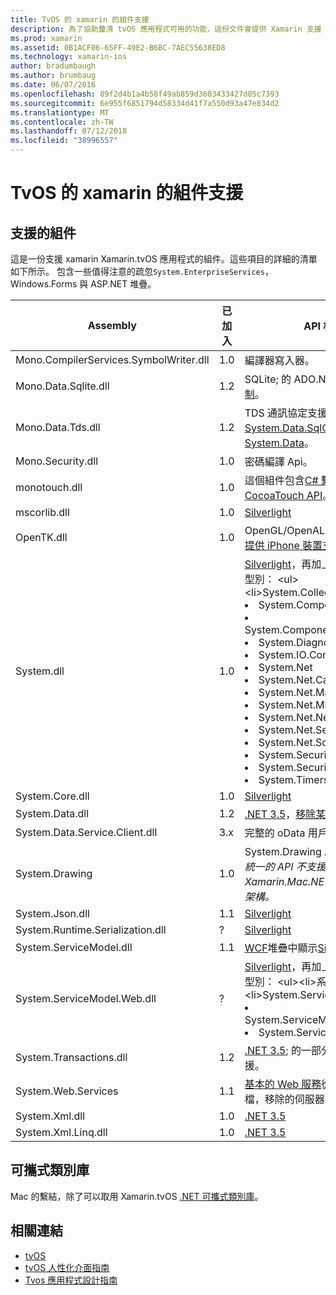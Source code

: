 ```yaml
---
title: TvOS 的 xamarin 的組件支援
description: 為了協助釐清 tvOS 應用程式可用的功能，這份文件會提供 Xamarin 支援 tvOS 開發的組件清單。
ms.prod: xamarin
ms.assetid: 0B1ACF06-65FF-49E2-B6BC-7AEC55638ED8
ms.technology: xamarin-ios
author: bradumbaugh
ms.author: brumbaug
ms.date: 06/07/2016
ms.openlocfilehash: 89f2d4b1a4b58f49ab859d3603433427d05c7393
ms.sourcegitcommit: 6e955f6851794d58334d41f7a550d93a47e834d2
ms.translationtype: MT
ms.contentlocale: zh-TW
ms.lasthandoff: 07/12/2018
ms.locfileid: "38996557"
---
```

# <a name="assemblies-supported-by-xamarin-for-tvos"></a>TvOS 的 xamarin 的組件支援

## <a name="supported-assemblies"></a>支援的組件

這是一份支援 xamarin Xamarin.tvOS 應用程式的組件。這些項目的詳細的清單如下所示。  包含一些值得注意的疏忽`System.EnterpriseServices`，Windows.Forms 與 ASP.NET 堆疊。

|Assembly|已加入|API 相容性|
|---|---|---|
|Mono.CompilerServices.SymbolWriter.dll|1.0|編譯器寫入器。|
|Mono.Data.Sqlite.dll|1.2|SQLite; 的 ADO.NET 提供者請參閱[限制](~/ios/data-cloud/system.data.md)。|
|Mono.Data.Tds.dll|1.2|TDS 通訊協定支援，用於[System.Data.SqlClient](xref:System.Data.SqlClient)內支援[System.Data](~/ios/data-cloud/system.data.md)。|
|Mono.Security.dll|1.0|密碼編譯 Api。|
|monotouch.dll|1.0|這個組件包含[C# 繫結至 CocoaTouch API](https://docs.microsoft.com/dotnet/api/?view=xamarinios-10.8)。|
|mscorlib.dll|1.0|[Silverlight](http://msdn.microsoft.com/library/cc838194(VS.95).aspx)|
|OpenTK.dll|1.0|OpenGL/OpenAL 物件導向 Api[延伸提供 iPhone 裝置支援](https://developer.xamarin.com/api/namespace/OpenGLES/)。|
|System.dll|1.0|[Silverlight](http://msdn.microsoft.com/library/cc838194(VS.95).aspx)，再加上下列命名空間中的型別： <ul><li>System.Collections.Specialized</li> <li>System.ComponentModel</li> <li>System.ComponentModel.Design</li> <li>System.Diagnostics</li> <li>System.IO.Compression</li> <li>System.Net</li> <li>System.Net.Cache</li> <li>System.Net.Mail</li> <li>System.Net.Mime</li> <li>System.Net.NetworkInformation</li> <li>System.Net.Security</li> <li>System.Net.Sockets</li> <li>System.Security.Authentication</li> <li>System.Security.Cryptography</li> <li>System.Timers</li></ul>|
|System.Core.dll|1.0|[Silverlight](http://msdn.microsoft.com/library/cc838194(VS.95).aspx)|
|System.Data.dll|1.2|[.NET 3.5](http://msdn.microsoft.com/library/ms229335.aspx)，[移除某些功能](~/ios/data-cloud/system.data.md)。|
|System.Data.Service.Client.dll|3.x|完整的 oData 用戶端。|
|System.Drawing|1.0|System.Drawing API-傳統的 API。<br />_統一的 API 不支援 System.Drawing Xamarin.Mac.NET 4.5 或行動裝置的架構。_|
|System.Json.dll|1.1|[Silverlight](http://msdn.microsoft.com/library/cc838194(VS.95).aspx)|
|System.Runtime.Serialization.dll|?|[Silverlight](http://msdn.microsoft.com/library/cc838194(VS.95).aspx)|
|System.ServiceModel.dll|1.1|[WCF](http://docs.xamarin.com/guides/cross-platform/application_fundamentals/introduction_to_web_services)堆疊中顯示[Silverlight](http://msdn.microsoft.com/library/cc838194(VS.95).aspx)|
|System.ServiceModel.Web.dll|?|[Silverlight](http://msdn.microsoft.com/library/cc838194(VS.95).aspx)，再加上下列命名空間中的型別： <ul><li>系統</li><li>System.ServiceModel.Channels</li><li>System.ServiceModel.Description</li><li>System.ServiceModel.Web</li></ul>|
|System.Transactions.dll|1.2|[.NET 3.5](http://msdn.microsoft.com/library/ms229335.aspx); 的一部分[System.Data](https://docs.microsoft.com/xamarin/ios/data-cloud/system.data)支援。|
|System.Web.Services|1.1|[基本的 Web 服務](http://docs.xamarin.com/guides/cross-platform/application_fundamentals/introduction_to_web_services)從.NET 3.5 的設定檔，移除的伺服器功能。|
|System.Xml.dll|1.0|[.NET 3.5](http://msdn.microsoft.com/library/ms229335.aspx)|
|System.Xml.Linq.dll|1.0|[.NET 3.5](http://msdn.microsoft.com/library/ms229335.aspx)|

<a name="Summary" />

## <a name="portable-class-libraries"></a>可攜式類別庫

Mac 的繫結，除了可以取用 Xamarin.tvOS [.NET 可攜式類別庫](~/cross-platform/app-fundamentals/pcl.md)。

## <a name="related-links"></a>相關連結

- [tvOS](https://developer.apple.com/tvos/)
- [tvOS 人性化介面指南](https://developer.apple.com/tvos/human-interface-guidelines/)
- [Tvos 應用程式設計指南](https://developer.apple.com/library/prerelease/tvos/documentation/General/Conceptual/AppleTV_PG/)
